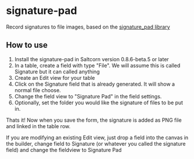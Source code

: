 # signature-pad

Record signatures to file images, based on the [signature_pad library](https://github.com/szimek/signature_pad)

## How to use

1. Install the signature-pad in Saltcorn version 0.8.6-beta.5 or later
2. In a table, create a field with type "File". We will assume this is called Signature but it can called anything
3. Create an Edit view for your table
4. Click on the Signature field that is already generated. It will show a normal file choose.
5. Change the field view to "Signature Pad" in the field settings.
6. Optionally, set the folder you would like the signature of files to be put in.

Thats it! Now when you save the form, the signature is added as PNG file and linked in the table row.

If you are modifying an existing Edit view, just drop a field into the canvas in the builder, change field to Signature (or whatever you called the signature field) and change the fieldview to Signature Pad
